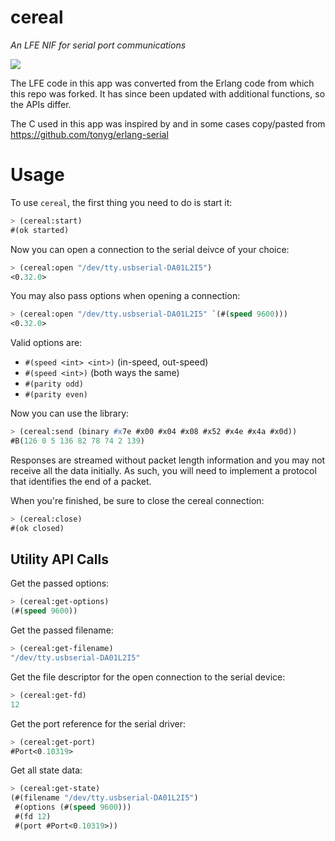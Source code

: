 # cereal

*An LFE NIF for serial port communications*

<img src="resources/images/johnny-automatic-cereal-box-and-milk-small.png" />

The LFE code in this app was converted from the Erlang code from which this
repo was forked. It has since been updated with additional functions, so the
APIs differ.

The C used in this app was inspired by and in some cases
copy/pasted from https://github.com/tonyg/erlang-serial


# Usage

To use ``cereal``, the first thing you need to do is start it:

```cl
> (cereal:start)
#(ok started)
```

Now you can open a connection to the serial deivce of your choice:

```cl
> (cereal:open "/dev/tty.usbserial-DA01L2I5")
<0.32.0>
```

You may also pass options when opening a connection:
```cl
> (cereal:open "/dev/tty.usbserial-DA01L2I5" `(#(speed 9600)))
<0.32.0>
```

Valid options are:

* ``#(speed <int> <int>)`` (in-speed, out-speed)
* ``#(speed <int>)`` (both ways the same)
* ``#(parity odd)``
* ``#(parity even)``

Now you can use the library:

```cl
> (cereal:send (binary #x7e #x00 #x04 #x08 #x52 #x4e #x4a #x0d))
#B(126 0 5 136 82 78 74 2 139)
```

Responses are streamed without packet length information and you may not
receive all the data initially. As such, you will need
to implement a protocol that identifies the end of a packet.

When you're finished, be sure to close the cereal connection:

```cl
> (cereal:close)
#(ok closed)
```

## Utility API Calls

Get the passed options:

```cl
> (cereal:get-options)
(#(speed 9600))
```

Get the passed filename:

```cl
> (cereal:get-filename)
"/dev/tty.usbserial-DA01L2I5"
```

Get the file descriptor for the open connection to the serial device:

```cl
> (cereal:get-fd)
12
```

Get the port reference for the serial driver:

```cl
> (cereal:get-port)
#Port<0.10319>
```

Get all state data:

```cl
> (cereal:get-state)
(#(filename "/dev/tty.usbserial-DA01L2I5")
 #(options (#(speed 9600)))
 #(fd 12)
 #(port #Port<0.10319>))
```

